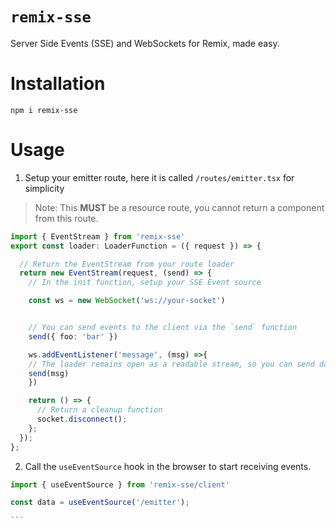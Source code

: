 # `remix-sse`

Server Side Events (SSE) and WebSockets for Remix, made easy.

# Installation

```
npm i remix-sse
```

# Usage

1. Setup your emitter route, here it is called `/routes/emitter.tsx` for simplicity

> Note: This **MUST** be a resource route, you cannot return a component from this route.

```.ts
import { EventStream } from 'remix-sse'
export const loader: LoaderFunction = ({ request }) => {

  // Return the EventStream from your route loader
  return new EventStream(request, (send) => {
    // In the init function, setup your SSE Event source

    const ws = new WebSocket('ws://your-socket')


    // You can send events to the client via the `send` function
    send({ foo: 'bar' })

    ws.addEventListener('message', (msg) =>{
	// The loader remains open as a readable stream, so you can send data asynchronously as well
	send(msg)
    })

    return () => {
      // Return a cleanup function
      socket.disconnect();
    };
  });
};
```

2. Call the `useEventSource` hook in the browser to start receiving events.

````.ts
import { useEventSource } from 'remix-sse/client'

const data = useEventSource('/emitter');

```
````
